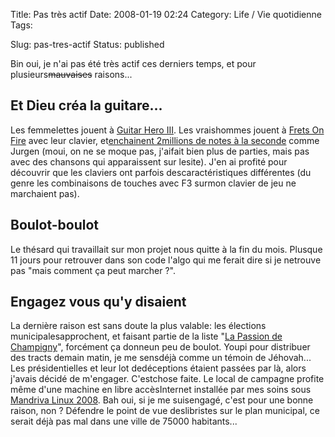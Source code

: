 Title: Pas très actif
Date: 2008-01-19 02:24
Category: Life / Vie quotidienne
Tags: <?xml version="1.0" encoding="utf-8"?>

Slug: pas-tres-actif
Status: published

Bin oui, je n'ai pas été très actif ces derniers temps, et pour plusieurs~~mauvaises~~ raisons...

Et Dieu créa la guitare...
--------------------------

Les femmelettes jouent à [Guitar Hero III](\%22http://fr.wikipedia.org/wiki/Guitar_Hero_III\%22). Les vraishommes jouent à [Frets On Fire](\%22http://fretsonfire.sourceforge.net/\%22) avec leur clavier, et[enchainent 2millions de notes à la seconde](\%22http://www.prison.net/worldcharts/charts/players/liberforce/\%22) comme Jurgen (moui, on ne se moque pas, j'aifait bien plus de parties, mais pas avec des chansons qui apparaissent sur lesite). J'en ai profité pour découvrir que les claviers ont parfois descaractéristiques différentes (du genre les combinaisons de touches avec F3 surmon clavier de jeu ne marchaient pas).

Boulot-boulot
-------------

Le thésard qui travaillait sur mon projet nous quitte à la fin du mois. Plusque 11 jours pour retrouver dans son code l'algo qui me ferait dire si je netrouve pas "mais comment ça peut marcher ?".

Engagez vous qu'y disaient
--------------------------

La dernière raison est sans doute la plus valable: les élections municipalesapprochent, et faisant partie de la liste "[La Passion de Champigny](\%22http://www.champigny2008.fr\%22)", forcément ça donneun peu de boulot. Youpi pour distribuer des tracts demain matin, je me sensdéjà comme un témoin de Jéhovah... Les présidentielles et leur lot dedéceptions étaient passées par là, alors j'avais décidé de m'engager. C'estchose faite. Le local de campagne profite même d'une machine en libre accèsInternet installée par mes soins sous [Mandriva Linux 2008](\%22http://www.mandriva.com/fr\%22). Bah oui, si je me suisengagé, c'est pour une bonne raison, non ? Défendre le point de vue deslibristes sur le plan municipal, ce serait déjà pas mal dans une ville de 75000 habitants...
